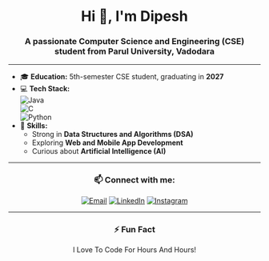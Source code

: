 
<h1 align="center">Hi 👋, I'm Dipesh</h1>
<h3 align="center">A passionate Computer Science and Engineering (CSE) student from Parul University, Vadodara</h3>

---

- 🎓 **Education:** 5th-semester CSE student, graduating in **2027**  
- 💻 **Tech Stack:**  
  ![Java](https://img.shields.io/badge/Java-ED8B00?style=for-the-badge&logo=java&logoColor=white)  
  ![C](https://img.shields.io/badge/C-00599C?style=for-the-badge&logo=c&logoColor=white)  
  ![Python](https://img.shields.io/badge/Python-3776AB?style=for-the-badge&logo=python&logoColor=white)  
- 🚀 **Skills:**  
  - Strong in **Data Structures and Algorithms (DSA)**  
  - Exploring **Web and Mobile App Development**  
  - Curious about **Artificial Intelligence (AI)**  

---

<h3 align="center">📫 Connect with me:</h3>
<p align="center">
  <a href="mailto:pateldipesh26451@gmail.com"><img src="https://img.shields.io/badge/Email-D14836?style=for-the-badge&logo=gmail&logoColor=white" alt="Email"></a>
  <a href="https://www.linkedin.com/in/dipeshpatel6566" target="_blank"><img src="https://img.shields.io/badge/LinkedIn-0A66C2?style=for-the-badge&logo=linkedin&logoColor=white" alt="LinkedIn"></a>
  <a href="https://www.instagram.com/dipesh_patel6566" target="_blank"><img src="https://img.shields.io/badge/Instagram-E4405F?style=for-the-badge&logo=instagram&logoColor=white" alt="Instagram"></a>
</p>

---

<h3 align="center">⚡ Fun Fact</h3>
<p align="center"> I Love To Code For Hours And Hours!</p>
